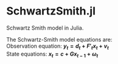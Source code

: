 # SchwartzSmith.jl
Schwartz Smith model in Julia.

The Schwartz-Smith model equations are:\
Observation equation: **$y_t = d_t + F'_tx_t + v_t$**\
State equations: **$x_t = c + Gx_{t-1} + ω_t$**
